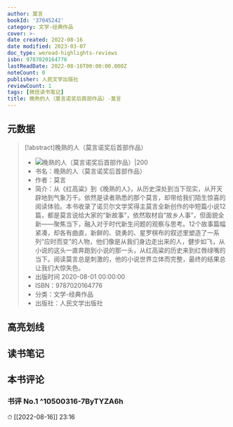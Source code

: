 ```yaml
---
author: 莫言
bookId: '37045242'
category: 文学-经典作品
cover: >-
date created: 2022-08-16
date modified: 2023-03-07
doc_type: weread-highlights-reviews
isbn: 9787020164776
lastReadDate: 2022-08-16T00:00:00.000Z
noteCount: 0
publisher: 人民文学出版社
reviewCount: 1
tags: [微信读书笔记]
title: 晚熟的人（莫言诺奖后首部作品）-莫言
---
```


## 元数据

>[!abstract]晚熟的人（莫言诺奖后首部作品）
> - ![晚熟的人（莫言诺奖后首部作品）|200](https://wfqqreader-1252317822.image.myqcloud.com/cover/242/37045242/t7_37045242.jpg)
> - 书名：晚熟的人（莫言诺奖后首部作品）
> - 作者：莫言
> - 简介：从《红高粱》到《晚熟的人》，从历史深处到当下现实，从开天辟地到气象万千。依然是读者熟悉的那个莫言，却带给我们陌生惊喜的阅读体验。本书收录了诺贝尔文学奖得主莫言全新创作的中短篇小说12篇，都是莫言说给大家的“新故事”，依然取材自“故乡人事”，但面貌全新——聚焦当下，融入对于时代新生问题的观察与思考。12个故事篇幅紧凑，却各有曲直，新鲜的、骁勇的、星罗棋布的叙述里塑造了一系列“应时而变”的人物，他们像是从我们身边走出来的人，健步如飞，从小说的这头一直奔跑到小说的那一头，从红高粱的历史来到红唇绿嘴的当下。阅读莫言总是刺激的，他的小说世界立体而完整，最终的结果总让我们大惊失色。
> - 出版时间 2020-08-01 00:00:00
> - ISBN：9787020164776
> - 分类：文学-经典作品
> - 出版社：人民文学出版社

## 高亮划线

## 读书笔记

## 本书评论

### 书评 No.1 ^10500316-7ByTYZA6h

⏱ [[2022-08-16]] 23:16
